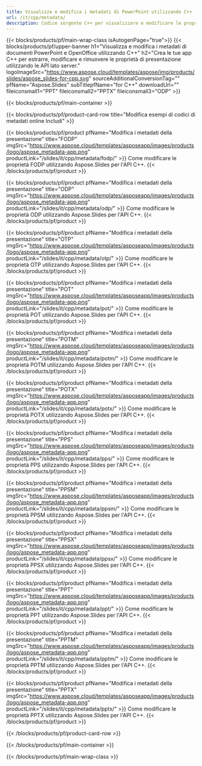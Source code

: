 ```yaml
---
title: Visualizza e modifica i metadati di PowerPoint utilizzando C++
url: /it/cpp/metadata/
description: Codice sorgente C++ per visualizzare e modificare le proprietà della presentazione
---
```


{{< blocks/products/pf/main-wrap-class isAutogenPage="true">}}
{{< blocks/products/pf/upper-banner h1="Visualizza e modifica i metadati di documenti PowerPoint e OpenOffice utilizzando C++" h2="Crea le tue app C++ per estrarre, modificare e rimuovere le proprietà di presentazione utilizzando le API lato server." logoImageSrc="https://www.aspose.cloud/templates/aspose/img/products/slides/aspose_slides-for-cpp.svg" sourceAdditionalConversionTag="" pfName="Aspose.Slides" subTitlepfName="for C++" downloadUrl="" fileiconsmall1="PPT" fileiconsmall2="PPTX" fileiconsmall3="ODP" >}}

{{< blocks/products/pf/main-container >}}

{{< blocks/products/pf/product-card-row title="Modifica esempi di codici di metadati online Includi" >}}

{{< blocks/products/pf/product pfName="Modifica i metadati della presentazione" title="FODP" imgSrc="https://www.aspose.cloud/templates/asposeapp/images/products/logo/aspose_metadata-app.png" productLink="/slides/it/cpp/metadata/fodp/" >}}
Come modificare le proprietà FODP utilizzando Aspose.Slides per l'API C++.
{{< /blocks/products/pf/product >}}

{{< blocks/products/pf/product pfName="Modifica i metadati della presentazione" title="ODP" imgSrc="https://www.aspose.cloud/templates/asposeapp/images/products/logo/aspose_metadata-app.png" productLink="/slides/it/cpp/metadata/odp/" >}}
Come modificare le proprietà ODP utilizzando Aspose.Slides per l'API C++.
{{< /blocks/products/pf/product >}}

{{< blocks/products/pf/product pfName="Modifica i metadati della presentazione" title="OTP" imgSrc="https://www.aspose.cloud/templates/asposeapp/images/products/logo/aspose_metadata-app.png" productLink="/slides/it/cpp/metadata/otp/" >}}
Come modificare le proprietà OTP utilizzando Aspose.Slides per l'API C++.
{{< /blocks/products/pf/product >}}

{{< blocks/products/pf/product pfName="Modifica i metadati della presentazione" title="POT" imgSrc="https://www.aspose.cloud/templates/asposeapp/images/products/logo/aspose_metadata-app.png" productLink="/slides/it/cpp/metadata/pot/" >}}
Come modificare le proprietà POT utilizzando Aspose.Slides per l'API C++.
{{< /blocks/products/pf/product >}}

{{< blocks/products/pf/product pfName="Modifica i metadati della presentazione" title="POTM" imgSrc="https://www.aspose.cloud/templates/asposeapp/images/products/logo/aspose_metadata-app.png" productLink="/slides/it/cpp/metadata/potm/" >}}
Come modificare le proprietà POTM utilizzando Aspose.Slides per l'API C++.
{{< /blocks/products/pf/product >}}

{{< blocks/products/pf/product pfName="Modifica i metadati della presentazione" title="POTX" imgSrc="https://www.aspose.cloud/templates/asposeapp/images/products/logo/aspose_metadata-app.png" productLink="/slides/it/cpp/metadata/potx/" >}}
Come modificare le proprietà POTX utilizzando Aspose.Slides per l'API C++.
{{< /blocks/products/pf/product >}}

{{< blocks/products/pf/product pfName="Modifica i metadati della presentazione" title="PPS" imgSrc="https://www.aspose.cloud/templates/asposeapp/images/products/logo/aspose_metadata-app.png" productLink="/slides/it/cpp/metadata/pps/" >}}
Come modificare le proprietà PPS utilizzando Aspose.Slides per l'API C++.
{{< /blocks/products/pf/product >}}

{{< blocks/products/pf/product pfName="Modifica i metadati della presentazione" title="PPSM" imgSrc="https://www.aspose.cloud/templates/asposeapp/images/products/logo/aspose_metadata-app.png" productLink="/slides/it/cpp/metadata/ppsm/" >}}
Come modificare le proprietà PPSM utilizzando Aspose.Slides per l'API C++.
{{< /blocks/products/pf/product >}}

{{< blocks/products/pf/product pfName="Modifica i metadati della presentazione" title="PPSX" imgSrc="https://www.aspose.cloud/templates/asposeapp/images/products/logo/aspose_metadata-app.png" productLink="/slides/it/cpp/metadata/ppsx/" >}}
Come modificare le proprietà PPSX utilizzando Aspose.Slides per l'API C++.
{{< /blocks/products/pf/product >}}

{{< blocks/products/pf/product pfName="Modifica i metadati della presentazione" title="PPT" imgSrc="https://www.aspose.cloud/templates/asposeapp/images/products/logo/aspose_metadata-app.png" productLink="/slides/it/cpp/metadata/ppt/" >}}
Come modificare le proprietà PPT utilizzando Aspose.Slides per l'API C++.
{{< /blocks/products/pf/product >}}

{{< blocks/products/pf/product pfName="Modifica i metadati della presentazione" title="PPTM" imgSrc="https://www.aspose.cloud/templates/asposeapp/images/products/logo/aspose_metadata-app.png" productLink="/slides/it/cpp/metadata/pptm/" >}}
Come modificare le proprietà PPTM utilizzando Aspose.Slides per l'API C++.
{{< /blocks/products/pf/product >}}

{{< blocks/products/pf/product pfName="Modifica i metadati della presentazione" title="PPTX" imgSrc="https://www.aspose.cloud/templates/asposeapp/images/products/logo/aspose_metadata-app.png" productLink="/slides/it/cpp/metadata/pptx/" >}}
Come modificare le proprietà PPTX utilizzando Aspose.Slides per l'API C++.
{{< /blocks/products/pf/product >}}



{{< /blocks/products/pf/product-card-row >}}

{{< /blocks/products/pf/main-container >}}
    
{{< /blocks/products/pf/main-wrap-class >}}